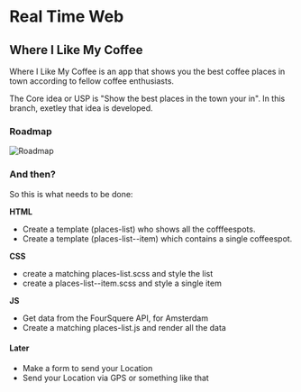 # Real Time Web
## Where I Like My Coffee
Where I Like My Coffee is an app that shows you the best coffee places in town according to fellow coffee enthusiasts.

The Core idea or USP is "Show the best places in the town your in".
In this branch, exetley that idea is developed.
### Roadmap
![Roadmap](https://github.com/MartijnNieuwenhuizen/Real_Time_Web/tree/feature/places//readme_images/roadmap.jpg "Roadmap")

### And then?
So this is what needs to be done:

**HTML**
* Create a template (places-list) who shows all the cofffeespots.
* Create a template (places-list--item) which contains a single coffeespot.

**CSS**
* create a matching places-list.scss and style the list
* create a places-list--item.scss and style a single item

**JS**
* Get data from the FourSquere API, for Amsterdam
* Create a matching places-list.js and render all the data

#### Later
* Make a form to send your Location
* Send your Location via GPS or something like that